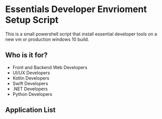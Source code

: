# Essentials Developer Envrioment Setup Script
This is a small powershell script that install essential developer tools on a new vm or production windows 10 build.

## Who is it for?
* Front and Backend Web Developers
* UI/UX Developers
* Kotlin Developers
* Swift Developers
* .NET Developers
* Python Developers

## Application List

